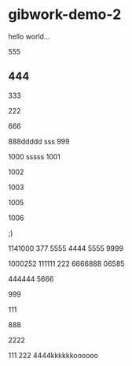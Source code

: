 # gibwork-demo-2

hello world...

555

444
-----

333

222

666

888ddddd
sss
999

1000
sssss
1001

1002

1003

1005

1006

;)

1141000
377
5555
4444
5555
9999

1000252
111111
222
6666888
06585

444444
5666

999

111

888

2222

111
222
4444kkkkkkoooooo
